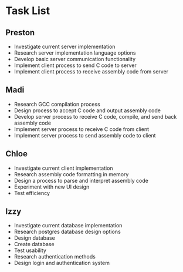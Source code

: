 # Task List

## Preston
+ Investigate current server implementation
+ Research server implementation language options
+ Develop basic server communication functionality
+ Implement client process to send C code to server
+ Implement client process to receive assembly code from server

## Madi
+ Research GCC compilation process
+ Design process to accept C code and output assembly code
+ Develop server process to receive C code, compile, and send back assembly code
+ Implement server process to receive C code from client
+ Implement server process to send assembly code to client

## Chloe
+ Investigate current client implementation
+ Research assembly code formatting in memory
+ Design a process to parse and interpret assembly code
+ Experiment with new UI design
+ Test efficiency

## Izzy
+ Investigate current database implementation
+ Research postgres database design options
+ Design database
+ Create database
+ Test usability
+ Research authentication methods
+ Design login and authentication system